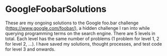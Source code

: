 # GoogleFoobarSolutions

These are my ongoing solutions to the Google foo.bar challenge (https://www.google.com/foobar/), 
a hidden challenge I ran into while querying programming terms on the search engine. There are
5 levels in total. Each level has the same number of problems (1 problem for level 1, 2 for level 2, ...). 
I have saved my solutions, thought processes, and test code for level 3 and onwards.
